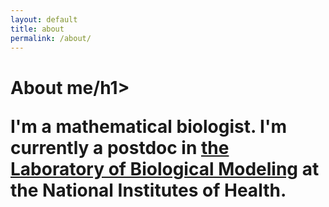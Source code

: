 ```yaml
---
layout: default
title: about
permalink: /about/
---
```


<h1 class="page-heading">About me/h1>
  
I'm a mathematical biologist. I'm currently a postdoc in [the Laboratory of Biological Modeling](https://lbm.niddk.nih.gov/) at the National Institutes of Health.
